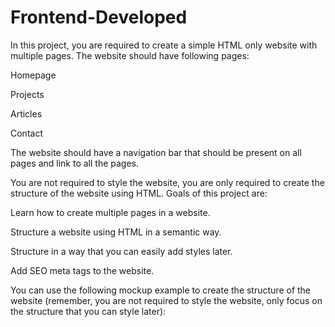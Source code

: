 # Frontend-Developed
In this project, you are required to create a simple HTML only website with multiple pages. The website should have following pages:

Homepage

Projects

Articles

Contact

The website should have a navigation bar that should be present on all pages and link to all the pages.

You are not required to style the website, you are only required to create the structure of the website using HTML. Goals of this project are:

Learn how to create multiple pages in a website.

Structure a website using HTML in a semantic way.

Structure in a way that you can easily add styles later.

Add SEO meta tags to the website.

You can use the following mockup example to create the structure of the website (remember, you are not required to style the website, only focus on the structure that you can style later):
